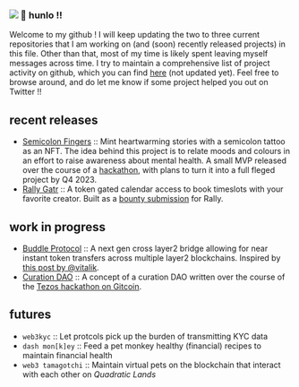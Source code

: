 ### ![](https://visitor-badge.glitch.me/badge?page_id=thisispalash.thisispalash) 👋 hunlo !!

Welcome to my github ! I will keep updating the two to three current repositories that I am working on (and (soon) recently released projects) in this file. Other than that, most of my time is likely spent leaving myself messages across time. I try to maintain a comprehensive list of project activity on github, which you can find [here](https://github.com/thisispalash/index) (not updated yet). Feel free to browse around, and do let me know if some project helped you out on Twitter !!

## recent releases

- [Semicolon Fingers](https://github.com/thisispalash/semicolon) :: Mint heartwarming stories with a semicolon tattoo as an NFT. The idea behind this project is to relate moods and colours in an effort to raise awareness about mental health. A small MVP released over the course of a [hackathon](https://showcase.ethglobal.com/roadtoweb3/semicolon-fingers), with plans to turn it into a full fleged project by Q4 2023.
- [Rally Gatr](https://github.com/thisispalash/rally-calendly) :: A token gated calendar access to book timeslots with your favorite creator. Built as a [bounty submission](https://gitcoin.co/issue/27686) for Rally.

## work in progress

- [Buddle Protocol](https://github.com/Buddle-finance/buddle-protocol) :: A next gen cross layer2 bridge allowing for near instant token transfers across multiple layer2 blockchains. Inspired by [this post by @vitalik](https://notes.ethereum.org/@vbuterin/cross_layer_2_bridges).
- [Curation DAO](https://github.com/thisispalash/curationDAO) :: A concept of a curation DAO written over the course of the [Tezos hackathon on Gitcoin](https://gitcoin.co/hackathon/WAC/onboard).

## futures

- `web3kyc` :: Let protcols pick up the burden of transmitting KYC data
- `dash mon[k]ey` :: Feed a pet monkey healthy (financial) recipes to maintain financial health
- `web3 tamagotchi` :: Maintain virtual pets on the blockchain that interact with each other on *Quadratic Lands*
